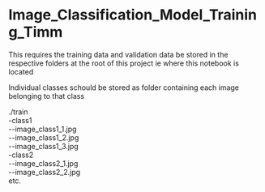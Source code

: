 # Image_Classification_Model_Training_Timm


This requires the training data and validation data be stored in the respective folders at the root of this project ie where this notebook is located

Individual classes schould be stored as folder containing each image belonging to that class

   ./train<br />
      -class1<br />
         --image_class1_1.jpg<br />
         --image_class1_2.jpg<br />
         --image_class1_3.jpg<br />
      -class2<br />
         --image_class2_1.jpg<br />
         --image_class2_2.jpg<br />
 etc. 
